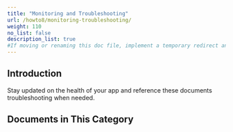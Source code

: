 ```yaml
---
title: "Monitoring and Troubleshooting"
url: /howto8/monitoring-troubleshooting/
weight: 110
no_list: false
description_list: true 
#If moving or renaming this doc file, implement a temporary redirect and let the respective team know they should update the URL in the product. See Mapping to Products for more details.
---
```


## Introduction

Stay updated on the health of your app and reference these documents troubleshooting when needed.

## Documents in This Category
